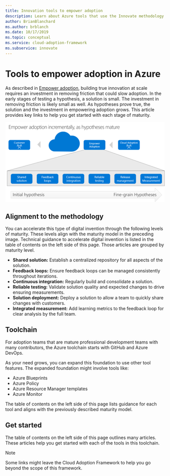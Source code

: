 ```yaml
---
title: Innovation tools to empower adoption
description: Learn about Azure tools that use the Innovate methodology to remove friction and empower adoption incrementally as hypotheses mature.
author: BrianBlanchard
ms.author: brblanch
ms.date: 10/17/2019
ms.topic: conceptual
ms.service: cloud-adoption-framework
ms.subservice: innovate
---
```


# Tools to empower adoption in Azure

As described in [Empower adoption](../considerations/ci-cd.md), building true innovation at scale requires an investment in removing friction that could slow adoption. In the early stages of testing a hypothesis, a solution is small. The investment in removing friction is likely small as well. As hypotheses prove true, the solution and the investment in empowering adoption grows. This article provides key links to help you get started with each stage of maturity.

![Cloud Adoption Framework approach to empower adoption](../../_images/innovate/empower-adoption-maturity.png)

## Alignment to the methodology

You can accelerate this type of digital invention through the following levels of maturity. These levels align with the maturity model in the preceding image. Technical guidance to accelerate digital invention is listed in the table of contents on the left side of this page. Those articles are grouped by maturity level.

- **Shared solution:** Establish a centralized repository for all aspects of the solution.
- **Feedback loops:** Ensure feedback loops can be managed consistently throughout iterations.
- **Continuous integration:** Regularly build and consolidate a solution.
- **Reliable testing:** Validate solution quality and expected changes to drive ensuring measurements.
- **Solution deployment:** Deploy a solution to allow a team to quickly share changes with customers.
- **Integrated measurement:** Add learning metrics to the feedback loop for clear analysis by the full team.

## Toolchain

For adoption teams that are mature professional development teams with many contributors, the Azure toolchain starts with GitHub and Azure DevOps.

As your need grows, you can expand this foundation to use other tool features. The expanded foundation might involve tools like:

- Azure Blueprints
- Azure Policy
- Azure Resource Manager templates
- Azure Monitor

The table of contents on the left side of this page lists guidance for each tool and aligns with the previously described maturity model.

## Get started

The table of contents on the left side of this page outlines many articles. These articles help you get started with each of the tools in this toolchain.

> [!NOTE]
> Some links might leave the Cloud Adoption Framework to help you go beyond the scope of this framework.
